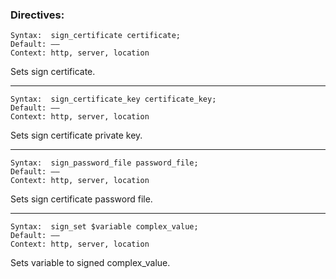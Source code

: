 ### Directives:

    Syntax:	 sign_certificate certificate;
    Default: ——
    Context: http, server, location

Sets sign certificate.<hr>

    Syntax:	 sign_certificate_key certificate_key;
    Default: ——
    Context: http, server, location

Sets sign certificate private key.<hr>

    Syntax:	 sign_password_file password_file;
    Default: ——
    Context: http, server, location

Sets sign certificate password file.<hr>

    Syntax:	 sign_set $variable complex_value;
    Default: ——
    Context: http, server, location

Sets variable to signed complex_value.
